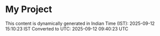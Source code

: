 # My Project

This content is dynamically generated in Indian Time (IST): 2025-09-12 15:10:23 IST
Converted to UTC: 2025-09-12 09:40:23 UTC
